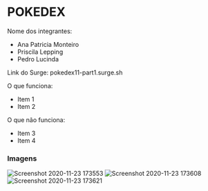 # POKEDEX

Nome dos integrantes: 
- Ana Patricia Monteiro
- Priscila Lepping
- Pedro Lucinda

Link do Surge: pokedex11-part1.surge.sh

O que funciona:
- Item 1
- Item 2

O que não funciona: 
- Item 3
- Item 4

### Imagens
![Screenshot 2020-11-23 173553](https://user-images.githubusercontent.com/69584272/100012717-7a0c7f00-2db2-11eb-92d2-da0c9a40d835.png)
![Screenshot 2020-11-23 173608](https://user-images.githubusercontent.com/69584272/100012720-7b3dac00-2db2-11eb-968e-1daea26a113c.png)
![Screenshot 2020-11-23 173621](https://user-images.githubusercontent.com/69584272/100012724-7c6ed900-2db2-11eb-8593-8f3fa1f2f87b.png)


